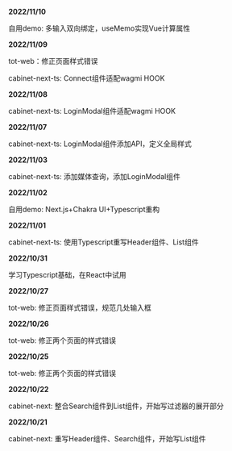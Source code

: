 **2022/11/10**

自用demo: 多输入双向绑定，useMemo实现Vue计算属性

**2022/11/09**

tot-web：修正页面样式错误

cabinet-next-ts: Connect组件适配wagmi HOOK

**2022/11/08**

cabinet-next-ts: LoginModal组件适配wagmi HOOK

**2022/11/07**

cabinet-next-ts: LoginModal组件添加API，定义全局样式

**2022/11/03**

cabinet-next-ts: 添加媒体查询，添加LoginModal组件

**2022/11/02**

自用demo: Next.js+Chakra UI+Typescript重构

**2022/11/01**

cabinet-next-ts: 使用Typescript重写Header组件、List组件



**2022/10/31**

学习Typescript基础，在React中试用

**2022/10/27**

tot-web: 修正页面样式错误，规范几处输入框

**2022/10/26**

tot-web: 修正两个页面的样式错误

**2022/10/25**

tot-web: 修正两个页面的样式错误

**2022/10/22**

cabinet-next: 整合Search组件到List组件，开始写过滤器的展开部分

**2022/10/21**

cabinet-next: 重写Header组件、Search组件，开始写List组件
